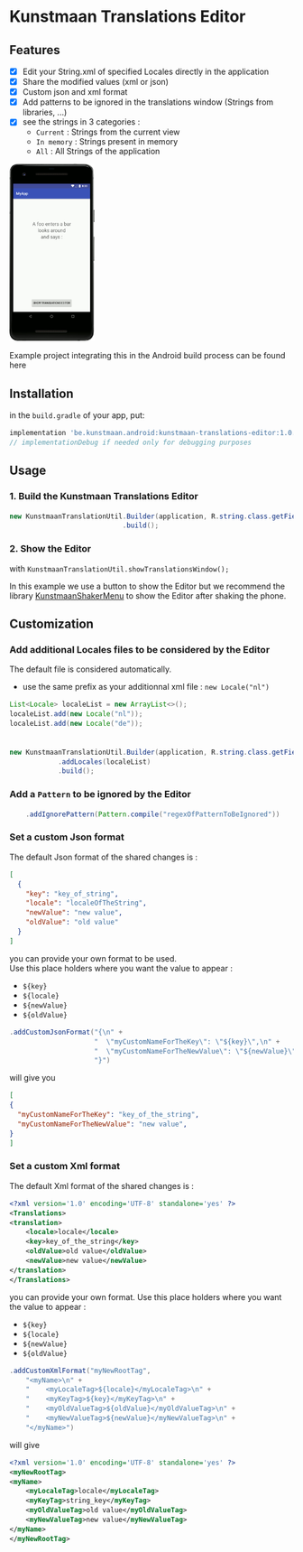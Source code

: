 # Kunstmaan Translations Editor

## Features
- [x] Edit your String.xml of specified Locales directly in the application
- [x] Share the modified values (xml or json)
- [x] Custom json and xml format
- [x] Add patterns to be ignored in the translations window (Strings from libraries, ...)
- [x] see the strings in 3 categories :
    - `Current`   : Strings from the current view
    - `In memory` : Strings present in memory
    - `All`       : All Strings of the application


<img src="images/gif.gif" width="30%"/>

Example project integrating this in the Android build process can be found here

## Installation

in the `build.gradle` of your app, put:

```groovy
implementation 'be.kunstmaan.android:kunstmaan-translations-editor:1.0.0'
// implementationDebug if needed only for debugging purposes
```

## Usage

### 1. Build the Kunstmaan Translations Editor

```java
new KunstmaanTranslationUtil.Builder(application, R.string.class.getFields())
                            .build();
```

### 2. Show the Editor 

with `KunstmaanTranslationUtil.showTranslationsWindow();`

In this example we use a button to show the Editor but we recommend the library [KunstmaanShakerMenu](https://github.com/Kunstmaan/KunstmaanShakerMenu) to show the Editor after shaking the phone.

## Customization


### Add additional Locales files to be considered by the Editor

The default file is considered automatically.

- use the same prefix as your additionnal xml file : `new Locale("nl")`

```java
List<Locale> localeList = new ArrayList<>();
localeList.add(new Locale("nl"));
localeList.add(new Locale("de"));


new KunstmaanTranslationUtil.Builder(application, R.string.class.getFields())
			.addLocales(localeList)
			.build();

```


### Add a `Pattern` to be ignored by the Editor

```java
    .addIgnorePattern(Pattern.compile("regexOfPatternToBeIgnored"))
```

### Set a custom Json format

The default Json format of the shared changes is :

```json
[
  {
    "key": "key_of_string",
    "locale": "localeOfTheString",
    "newValue": "new value",
    "oldValue": "old value"
  }
]
```

you can provide your own format to be used.  
Use this place holders where you want the value to appear :

- `${key}`
- `${locale}`
- `${newValue}`
- `${oldValue}`

```java
.addCustomJsonFormat("{\n" +
                     "  \"myCustomNameForTheKey\": \"${key}\",\n" +
                     "  \"myCustomNameForTheNewValue\": \"${newValue}\",\n" +
                     "}")
```

will give you
```json
[
{
  "myCustomNameForTheKey": "key_of_the_string",
  "myCustomNameForTheNewValue": "new value",
}
]
```

### Set a custom Xml format

The default Xml format of the shared changes is :

```xml
<?xml version='1.0' encoding='UTF-8' standalone='yes' ?>
<Translations>
<translation>
    <locale>locale</locale>
    <key>key_of_the_string</key>
    <oldValue>old value</oldValue>
    <newValue>new value</newValue>
</translation>
</Translations>
```

you can provide your own format.
Use this place holders where you want the value to appear :

- `${key}`
- `${locale}`
- `${newValue}`
- `${oldValue}`

```java
.addCustomXmlFormat("myNewRootTag",
	"<myName>\n" +
	"    <myLocaleTag>${locale}</myLocaleTag>\n" +
	"    <myKeyTag>${key}</myKeyTag>\n" +
	"    <myOldValueTag>${oldValue}</myOldValueTag>\n" +
	"    <myNewValueTag>${newValue}</myNewValueTag>\n" +
	"</myName>")
```

will give 
```xml
<?xml version='1.0' encoding='UTF-8' standalone='yes' ?>
<myNewRootTag>
<myName>
    <myLocaleTag>locale</myLocaleTag>
    <myKeyTag>string_key</myKeyTag>
    <myOldValueTag>old value</myOldValueTag>
    <myNewValueTag>new value</myNewValueTag>
</myName>
</myNewRootTag>
```
